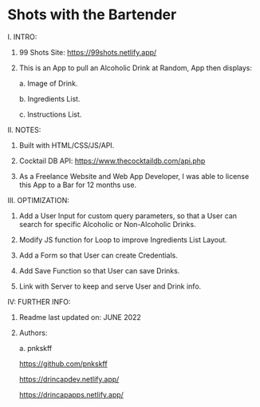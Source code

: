 # Shots with the Bartender

I. INTRO:

  1. 99 Shots Site: https://99shots.netlify.app/

  2. This is an App to pull an Alcoholic Drink at Random, App then displays:

     a. Image of Drink.
  
     b. Ingredients List.
  
     c. Instructions List.

II. NOTES: 

  1. Built with HTML/CSS/JS/API.
  
  2. Cocktail DB API: https://www.thecocktaildb.com/api.php
  
  3. As a Freelance Website and Web App Developer, I was able to license this App to a Bar for 12 months use.

III. OPTIMIZATION: 

  1. Add a User Input for custom query parameters, so that a User can search for specific Alcoholic or Non-Alcoholic Drinks.
  
  2. Modify JS function for Loop to improve Ingredients List Layout. 
  
  3. Add a Form so that User can create Credentials.
  
  4. Add Save Function so that User can save Drinks.
  
  5. Link with Server to keep and serve User and Drink info.

IV: FURTHER INFO:

  1. Readme last updated on: JUNE 2022

  2. Authors:

     a. pnkskff
     
     https://github.com/pnkskff
     
     https://drincapdev.netlify.app/
     
     https://drincapapps.netlify.app/
     
